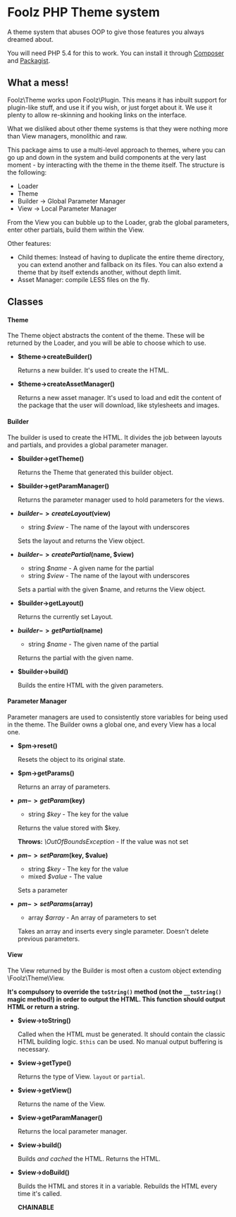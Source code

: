 Foolz PHP Theme system
=======================

A theme system that abuses OOP to give those features you always dreamed about.

You will need PHP 5.4 for this to work. You can install it through [Composer](http://getcomposer.org/) and [Packagist](https://packagist.org/packages/foolz/plugin).

## What a mess!

Foolz\Theme works upon Foolz\Plugin. This means it has inbuilt support for plugin-like stuff, and use it if you wish, or just forget about it. We use it plenty to allow re-skinning and hooking links on the interface.

What we disliked about other theme systems is that they were nothing more than View managers, monolithic and raw.

This package aims to use a multi-level approach to themes, where you can go up and down in the system and build components at the very last moment - by interacting with the theme in the theme itself. The structure is the following:

* Loader
* Theme
* Builder -> Global Parameter Manager
* View -> Local Parameter Manager

From the View you can bubble up to the Loader, grab the global parameters, enter other partials, build them within the View.

Other features:

* Child themes: Instead of having to duplicate the entire theme directory, you can extend another and fallback on its files. You can also extend a theme that by itself extends another, without depth limit.
* Asset Manager: compile LESS files on the fly.


## Classes

#### Theme

The Theme object abstracts the content of the theme. These will be returned by the Loader, and you will be able to choose which to use.

* __$theme->createBuilder()__

	Returns a new builder. It's used to create the HTML.

* __$theme->createAssetManager()__

	Returns a new asset manager. It's used to load and edit the content of the package that the user will download, like stylesheets and images.

#### Builder

The builder is used to create the HTML. It divides the job between layouts and partials, and provides a global parameter manager.

* __$builder->getTheme()__

	Returns the Theme that generated this builder object.

* __$builder->getParamManager()__

	Returns the parameter manager used to hold parameters for the views.

* __$builder->createLayout($view)__

	* string _$view_ - The name of the layout with underscores

	Sets the layout and returns the View object.

* __$builder->createPartial($name, $view)__

	* string _$name_ - A given name for the partial
	* string _$view_ - The name of the layout with underscores

	Sets a partial with the given $name, and returns the View object.

* __$builder->getLayout()__

	Returns the currently set Layout.

* __$builder->getPartial($name)__

	* string _$name_ - The given name of the partial

	Returns the partial with the given name.

* __$builder->build()__

	Builds the entire HTML with the given parameters.

#### Parameter Manager

Parameter managers are used to consistently store variables for being used in the theme. The Builder owns a global one, and every View has a local one.

* __$pm->reset()__

	Resets the object to its original state.

* __$pm->getParams()__

	Returns an array of parameters.

* __$pm->getParam($key)__

	* string _$key_ - The key for the value

	Returns the value stored with $key.

	__Throws:__ _\OutOfBoundsException_ - If the value was not set

* __$pm->setParam($key, $value)__

	* string _$key_ - The key for the value
	* mixed _$value_ - The value

	Sets a parameter

* __$pm->setParams($array)__

	* array _$array_ - An array of parameters to set

	Takes an array and inserts every single parameter. Doesn't delete previous parameters.

#### View

The View returned by the Builder is most often a custom object extending \Foolz\Theme\View.

__It's compulsory to override the `toString()` method (not the `__toString()` magic method!) in order to output the HTML. This function should output HTML or return a string.__

* __$view->toString()__

	Called when the HTML must be generated. It should contain the classic HTML building logic. `$this` can be used. No manual output buffering is necessary.

* __$view->getType()__

	Returns the type of View. `layout` or `partial`.

* __$view->getView()__

	Returns the name of the View.

* __$view->getParamManager()__

	Returns the local parameter manager.

* __$view->build()__

	Builds _and cached_ the HTML. Returns the HTML.

* __$view->doBuild()__

	Builds the HTML and stores it in a variable. Rebuilds the HTML every time it's called.

	__CHAINABLE__